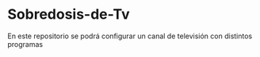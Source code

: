 # Sobredosis-de-Tv
En este repositorio se podrá configurar un canal de televisión con distintos programas
